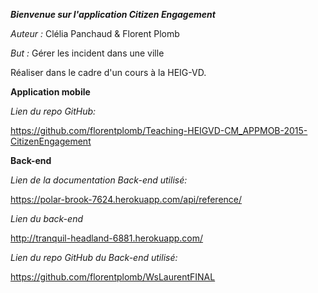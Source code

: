 

***Bienvenue sur l'application Citizen Engagement***

*Auteur :* Clélia Panchaud & Florent Plomb

*But :* Gérer les incident dans une ville

Réaliser dans le cadre d'un cours à la HEIG-VD.

**Application mobile**

*Lien du repo GitHub:*

https://github.com/florentplomb/Teaching-HEIGVD-CM_APPMOB-2015-CitizenEngagement

**Back-end**

*Lien de la documentation Back-end utilisé:*

https://polar-brook-7624.herokuapp.com/api/reference/

*Lien du back-end*

http://tranquil-headland-6881.herokuapp.com/

*Lien du repo GitHub du Back-end utilisé:*

https://github.com/florentplomb/WsLaurentFINAL
